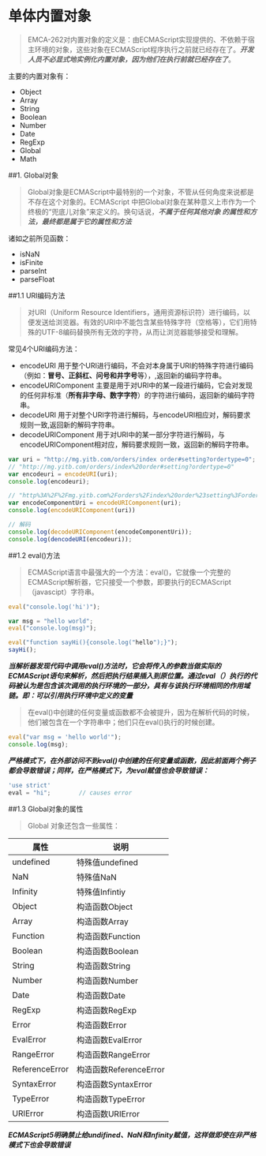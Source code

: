 # 单体内置对象

> EMCA-262对内置对象的定义是：由ECMAScript实现提供的、不依赖于宿主环境的对象，这些对象在ECMAScript程序执行之前就已经存在了。***开发人员不必显式地实例化内置对象，因为他们在执行前就已经存在了***。

主要的内置对象有：
+ Object
+ Array
+ String
+ Boolean
+ Number
+ Date
+ RegExp
+ Global
+ Math

##1. Global对象

> Global对象是ECMAScript中最特别的一个对象，不管从任何角度来说都是不存在这个对象的。ECMAScript
中把Global对象在某种意义上市作为一个终极的“兜底儿对象”来定义的。换句话说，***不属于任何其他对象
的属性和方法，最终都是属于它的属性和方法***

诸如之前所见函数：
+ isNaN
+ isFinite
+ parseInt
+ parseFloat

##1.1 URI编码方法

> 对URI（Uniform Resource Identifiers，通用资源标识符）进行编码，以便发送给浏览器。有效的URI中不能包含某些特殊字符（空格等），它们用特殊的UTF-8编码替换所有无效的字符，从而让浏览器能够接受和理解。

常见4个URI编码方法：
+ encodeURI 用于整个URI进行编码，不会对本身属于URI的特殊字符进行编码（例如：**冒号、正斜杠、问号和井字号**等），,返回新的编码字符串。
+ encodeURIComponent 主要是用于对URI中的某一段进行编码，它会对发现的任何非标准（**所有非字母、数字字符**）的字符进行编码，返回新的编码字符串。
+ decodeURI 用于对整个URI字符进行解码，与encodeURI相应对，解码要求规则一致,返回新的解码字符串。
+ decodeURIComponent 用于对URI中的某一部分字符进行解码，与encodeURIComponent相对应，解码要求规则一致，返回新的解码字符串。

```javascript
var uri = "http://mg.yitb.com/orders/index order#setting?ordertype=0";
// "http://mg.yitb.com/orders/index%20order#setting?ordertype=0"
var encodeuri = encodeURI(uri);
console.log(encodeuri); 

// "http%3A%2F%2Fmg.yitb.com%2Forders%2Findex%20order%23setting%3Fordertype%3D0"
var encodeComponentUri = encodeURIComponent(uri);
console.log(encodeURIComponent(uri))

// 解码
console.log(decodeURIComponent(encodeComponentUri));
console.log(dencodeURI(encodeuri));
```

##1.2 eval()方法

> ECMAScript语言中最强大的一个方法：eval()，它就像一个完整的ECMAScript解析器，它只接受一个参数，即要执行的ECMAScript（javascipt）字符串。

```javascript 
eval("console.log('hi')");

var msg = "hello world";
eval("console.log(msg)");

eval("function sayHi(){console.log("hello");}");
sayHi();
```

***当解析器发现代码中调用eval()方法时，它会将传入的参数当做实际的ECMAScript语句来解析，然后把执行结果插入到原位置。通过eval（）执行的代码被认为是包含该次调用的执行环境的一部分，具有与该执行环境相同的作用域链。即：可以引用执行环境中定义的变量***

> 在eval()中创建的任何变量或函数都不会被提升，因为在解析代码的时候，他们被包含在一个字符串中；他们只在eval()执行的时候创建。

```javascript
eval("var msg = 'hello world'");
console.log(msg);
```

***严格模式下，在外部访问不到eval()中创建的任何变量或函数，因此前面两个例子都会导致错误；同样，在严格模式下，为eval赋值也会导致错误：***

```javascript
'use strict'
eval = "hi";        // causes error
```

##1.3 Global对象的属性

> Global 对象还包含一些属性：

|属性       |说明         |
|-----------|-------------|
|undefined  |特殊值undefined   |
|NaN        |特殊值NaN         |
|Infinity   |特殊值Infintiy    |
|Object     |构造函数Object          |
|Array      |构造函数Array          |
|Function   |构造函数Function          |
|Boolean    |构造函数Boolean          |
|String     |构造函数String          |
|Number     |构造函数Number          |
|Date       |构造函数Date          |
|RegExp     |构造函数RegExp          |
|Error      |构造函数Error          |
|EvalError  |构造函数EvalError          |
|RangeError |构造函数RangeError          |
|ReferenceError   |构造函数ReferenceError          |
|SyntaxError      |构造函数SyntaxError          |
|TypeError        |构造函数TypeError          |
|URIError         |构造函数URIError          |

***ECMAScript5明确禁止给undifined、NaN和Infinity赋值，这样做即使在非严格模式下也会导致错误***


